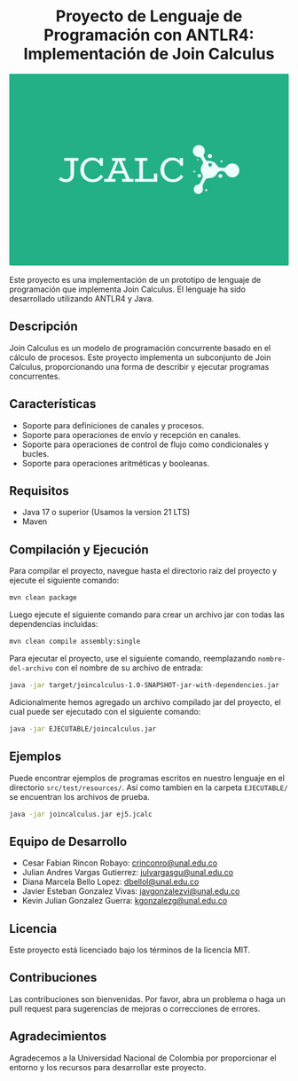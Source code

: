 <h1 align="center">Proyecto de Lenguaje de Programación con ANTLR4: Implementación de Join Calculus</h1>
<p align="center">
  <img alt="logo.jpg" src="logo.jpg"/>
</p>

Este proyecto es una implementación de un prototipo de lenguaje de programación que implementa Join Calculus. El lenguaje ha sido desarrollado utilizando ANTLR4 y Java.

## Descripción

Join Calculus es un modelo de programación concurrente basado en el cálculo de procesos. Este proyecto implementa un subconjunto de Join Calculus, proporcionando una forma de describir y ejecutar programas concurrentes.

## Características

- Soporte para definiciones de canales y procesos.
- Soporte para operaciones de envío y recepción en canales.
- Soporte para operaciones de control de flujo como condicionales y bucles.
- Soporte para operaciones aritméticas y booleanas.

## Requisitos

- Java 17 o superior (Usamos la version 21 LTS)
- Maven

## Compilación y Ejecución

Para compilar el proyecto, navegue hasta el directorio raíz del proyecto y ejecute el siguiente comando:

```bash
mvn clean package
```

Luego ejecute el siguiente comando para crear un archivo jar con todas las dependencias incluidas:

```bash
mvn clean compile assembly:single
```

Para ejecutar el proyecto, use el siguiente comando, reemplazando `nombre-del-archivo` con el nombre de su archivo de entrada:

```bash
java -jar target/joincalculus-1.0-SNAPSHOT-jar-with-dependencies.jar
```
Adicionalmente hemos agregado un archivo compilado jar del proyecto, el cual puede ser ejecutado con el siguiente comando:

```bash
java -jar EJECUTABLE/joincalculus.jar
```

## Ejemplos

Puede encontrar ejemplos de programas escritos en nuestro lenguaje en el directorio `src/test/resources/`.
Así como tambien en la carpeta `EJECUTABLE/` se encuentran los archivos de prueba.

```bash
java -jar joincalculus.jar ej5.jcalc
```

## Equipo de Desarrollo

- Cesar Fabian Rincon Robayo: crinconro@unal.edu.co
- Julian Andres Vargas Gutierrez: julvargasgu@unal.edu.co
- Diana Marcela Bello Lopez: dbellol@unal.edu.co
- Javier Esteban Gonzalez Vivas: javgonzalezvi@unal.edu.co
- Kevin Julian Gonzalez Guerra: kgonzalezg@unal.edu.co

## Licencia

Este proyecto está licenciado bajo los términos de la licencia MIT.

## Contribuciones

Las contribuciones son bienvenidas. Por favor, abra un problema o haga un pull request para sugerencias de mejoras o correcciones de errores.

## Agradecimientos

Agradecemos a la Universidad Nacional de Colombia por proporcionar el entorno y los recursos para desarrollar este proyecto.